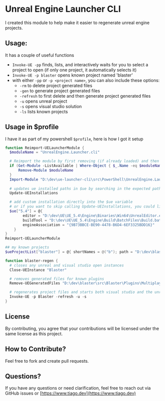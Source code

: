 # Unreal Engine Launcher CLI
I created this module to help make it easier to regenerate unreal engine projects.  

## Usage:
It has a couple of useful functions
- `Invoke-UE -pp` finds, lists, and interactively waits for you to select a project to open (if only one project, it automatically selects it)
- `Invoke-UE -p blaster` opens known project named 'blaster'
- with either `-pp` or `-p <project name>`, you can also include these options:
  - `-rm` to delete project generated files
  - `-gen` to generate project generated files
  - `-refresh` to first delete and then generate project generated files
  - `-u` opens unreal project
  - `-s` opens visual studio solution
  - `-ls` lists known projects

## Usage in $profile
I have it as part of my powershell `$profile`, here is how I got it setup

```ps1
function Reimport-UELauncherModule {
  $moduleName = "UnrealEngine.Launcher.cli"

  # Reimport the module by first removing (if already loaded) and then importing it 
  if (Get-Module -ListAvailable | Where-Object { $_.Name -eq $moduleName }) {
      Remove-Module $moduleName
  }
  Import-Module "D:\dev\ue-launcher-cli\src\PowerShell\UnrealEngine.Launcher.cli.psd1"
  
  # updates ue installed paths in $ue by searching in the expected paths
  Update-UEInstallations

  # add custom installation directly into the $ue variable
  # or if you want to skip calling Update-UEInstallations, you could list the installed engines here.
  $ue["5.4"] = @{
        editor = "D:\dev\UE\UE_5.4\Engine\Binaries\Win64\UnrealEditor.exe";
        buildTool = "D:\dev\UE\UE_5.4\Engine\Build\BatchFiles\Build.bat";
        engineAssociation = "{9B73BBCE-BE90-4478-B6D4-6EF3325BDD16}"
    }
}
Reimport-UELauncherModule

## my known projects
$ueProjectList["blaster"] = @{ shortNames = @("b"); path = "D:\dev\blaster\src\Blaster\Blaster.uproject" }

function blaster-regen {
  # closes any unreal and visual studio open instances
  Close-UEInstance "Blaster"

  # removes generated files for known plugins
  Remove-UEGeneratedFiles "D:\dev\blaster\src\Blaster\Plugins\MultiplayerSessions"

  # regenerates project files and starts both visual studio and the unreal engine project
  Invoke-UE -p Blaster -refresh -u -s 
}

```

## License
By contributing, you agree that your contributions will be licensed under the same license as this project.

## How to Contribute?
Feel free to fork and create pull requests.

## Questions?

If you have any questions or need clarification, feel free to reach out via GitHub issues or [https://www.tiago.dev](https://www.tiago.dev)